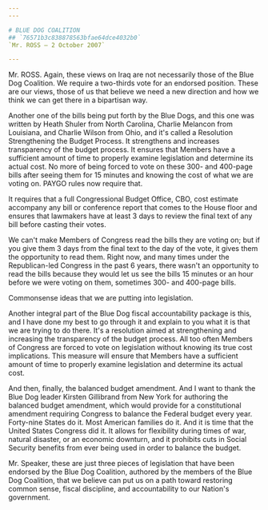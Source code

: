 ```yaml
---
---

# BLUE DOG COALITION
## `76571b3c838878563bfae64dce4032b0`
`Mr. ROSS — 2 October 2007`

---
```



Mr. ROSS. Again, these views on Iraq are not necessarily those of the 
Blue Dog Coalition. We require a two-thirds vote for an endorsed 
position. These are our views, those of us that believe we need a new 
direction and how we think we can get there in a bipartisan way.

Another one of the bills being put forth by the Blue Dogs, and this 
one was written by Heath Shuler from North Carolina, Charlie Melancon 
from Louisiana, and Charlie Wilson from Ohio, and it's called a 
Resolution Strengthening the Budget Process. It strengthens and 
increases transparency of the budget process. It ensures that Members 
have a sufficient amount of time to properly examine legislation and 
determine its actual cost. No more of being forced to vote on these 
300- and 400-page bills after seeing them for 15 minutes and knowing 
the cost of what we are voting on. PAYGO rules now require that.

It requires that a full Congressional Budget Office, CBO, cost 
estimate accompany any bill or conference report that comes to the 
House floor and ensures that lawmakers have at least 3 days to review 
the final text of any bill before casting their votes.

We can't make Members of Congress read the bills they are voting on; 
but if you give them 3 days from the final text to the day of the vote, 
it gives them the opportunity to read them. Right now, and many times 
under the Republican-led Congress in the past 6 years, there wasn't an 
opportunity to read the bills because they would let us see the bills 
15 minutes or an hour before we were voting on them, sometimes 300- and 
400-page bills.

Commonsense ideas that we are putting into legislation.

Another integral part of the Blue Dog fiscal accountability package 
is this, and I have done my best to go through it and explain to you 
what it is that we are trying to do there. It's a resolution aimed at 
strengthening and increasing the transparency of the budget process. 
All too often Members of Congress are forced to vote on legislation 
without knowing its true cost implications. This measure will ensure 
that Members have a sufficient amount of time to properly examine 
legislation and determine its actual cost.

And then, finally, the balanced budget amendment. And I want to thank 
the Blue Dog leader Kirsten Gillibrand from New York for authoring the 
balanced budget amendment, which would provide for a constitutional 
amendment requiring Congress to balance the Federal budget every year. 
Forty-nine States do it. Most American families do it. And it is time 
that the United States Congress did it. It allows for flexibility 
during times of war, natural disaster, or an economic downturn, and it 
prohibits cuts in Social Security benefits from ever being used in 
order to balance the budget.

Mr. Speaker, these are just three pieces of legislation that have 
been endorsed by the Blue Dog Coalition, authored by the members of the 
Blue Dog Coalition, that we believe can put us on a path toward 
restoring common sense, fiscal discipline, and accountability to our 
Nation's government.

